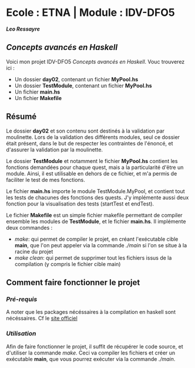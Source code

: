 # Ecole : __ETNA__ | Module : IDV-DFO5
___Leo Ressayre___
## _Concepts avancés en Haskell_


Voici mon projet IDV-DFO5 _Concepts avancés en Haskell_.
Vouc trouverez ici : 
 - Un dossier __day02__, contenant un fichier __MyPool.hs__
 - Un dossier __TestModule__, contenant un fichier __MyPool.hs__
 - Un fichier __main.hs__
 - Un fichier __Makefile__

## Résumé

Le dossier __day02__ et son contenu sont destinés à la validation par moulinette. Lors de la validation des différents modules, seul ce dossier était présent, dans le but de respecter les contraintes de l'énoncé, et d'assurer la validation par la moulinette.

Le dossier __TestModule__ et notamment le fichier __MyPool.hs__ contient les fonctions demandées pour chaque quest, mais a la particularité d'être un module. Ainsi, il est utilisable en dehors de ce fichier, et m'a permis de faciliter le test de mes fonctions.

Le fichier __main.hs__ importe le module TestModule.MyPool, et contient tout les tests de chacunes des fonctions des quests. J'y implémente aussi deux fonction pour la visualisation des tests (startTest et endTest).

Le fichier __Makefile__ est un simple fichier makefile permettant de compiler ensemble les modules de __TestModule__, et le fichier __main.hs__. Il implémente deux commandes : 
 - _make_: qui permet de compiler le projet, en créant l'exécutable cible __main__, que l'on peut appeler via la commande _./main_ si l'on se situe à la racine du projet
 - _make clean_: qui permet de supprimer tout les fichiers issus de la compilation (y compris le fichier cible main)



## Comment faire fonctionner le projet
### _Pré-requis_
A noter que les packages nécéssaires à la compilation en haskell sont nécéssaires.
Cf le [site officiel](https://www.haskell.org/ghcup/install/)

### _Utilisation_
Afin de faire fonctionner le projet, il suffit de récupérer le code source, et d'utiliser la commande _make_. Ceci va compiler les fichiers et créer un exécutable __main__, que vous pourrez exécuter via la commande _./main_.